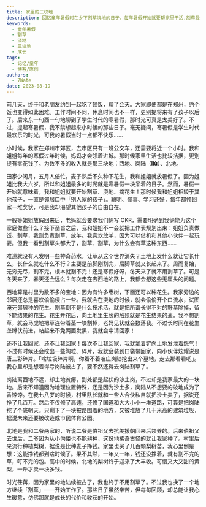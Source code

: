 ```yaml
---
title: 家里的三块地
description: 回忆童年暑假时在乡下割草浇地的日子。每年暑假开始就要帮家里干活,割草最苦。家里的三块地,一块一块被占走和挖掉,没能挣到钱。那段日子虽然辛苦,但让我懂得生活不是轻松的,是成长的开始。
keywords:
  - 童年暑假
  - 割草
  - 浇地
  - 三块地
  - 成长
tags:
  - 记忆/童年
  - 博客/原创
authors:
  - 7Wate
date: 2023-08-19
---
```


前几天，终于和老朋友约到一起吃了顿饭，聊了会天。大家即便都是在郑州，约个饭也变得如此困难。工作时间不同，休息时间也不一样，更别提将来有了孩子以后了。后来东一句西一句地聊到了学生时代的寒暑假，那时光可真是太美好了。不过，提起寒暑假，我不禁想起来小时候的那些日子。毫无疑问，寒暑假是学生时代最欢乐的时光，可我的暑假当时一点都不快乐……

小时候，我家在郑州市郊区，去市区只有一班公交车，还需要将近一个小时。我和姐姐每年的寒假过年时候，妈妈才会领着进城。那时候家里生活也比较拮据，更别提有零花钱了。为数不多的收入就是那三块地：西地、岗陆（**liù**）、北地。

田家少闲月，五月人倍忙。麦子熟后不久种下花生，我和姐姐就放暑假了。因为姐姐比我大六岁，所以和姐姐最多的时光就是寒暑假一块呆着的日子。然而，暑假一开始就意味着，我和姐姐就要开始割草、浇地、摘花生！那时候我和姐姐相较于其他孩子，一直是邻居口中「别人家的孩子」。聪明、懂事、学习还好，每年都领回家一堆奖状，可是我却渴望其他孩子的自由自在。

一般等姐姐放假回来后，老妈就会要求我们俩写 OKR，需要明确到我俩能为这个家庭做些什么？接下圣旨之后，我和姐姐不一会就把工作表规划出来：姐姐负责做饭、割草，我则负责割草、放羊。我喜欢放羊，因为可以借机和其他小伙伴一起玩耍。但我一看到割草头都大了，割草、割草，为什么会有草这种东西……

难道就没有人发明一些神奇药水，让草从这个世界消失？土地上发什么就让它长什么，长什么就吃什么不行？主要是前脚刚割完，后脚草就又长起来了。周而复始，无穷无尽，割不完，根本就割不完！还是寒假好呀，冬天来了就不用割草了。可是冬天来了，春天还会远么？每次走在去西地的路上，我都会想这些无厘头的问题。

西地算是村里为数不多的宝地：因为有许多枣树，下面还可以种花生。我家旁边的邻居还总是喜欢偷偷侵占一些。我就会在浇地的时候，就会偷偷开个口流水，试图淹死邻居种的花生。割草倒不是什么技术活，就是把所谓长得不对的野草除掉，留下能结果的花生。花生开花后，向土地里生长的触须就是花生结果的茎。我不想割草，就会马虎地把草连带着茎一块割掉，老妈见状就会数落我。不过长时间在花生垄蹲伏前进，站起来不免两面发黑，我就会申请回家！

还不让我回家，还不让我回家！每次不让我回家，我就拿着铲向土地发泄着怨气！不过有时候还会挖出一些陶粒、碎片，我就会装到口袋带回家，向小伙伴炫耀说是唐三彩碎片。「啥垃圾碎片啊，你着不着咱庄岗陆挖出来个墓地，走去那看看吧」。我心里却是想着得亏岗陆被占了，要不然还得去岗陆割草了。

岗陆离西地不远，却土地贫瘠，到处都是起伏的沙土岗，不过却是我家最大的一块地。后来不知道因为地理位置特殊，还是因为沙土多，岗陆从不想要的破地成为了香饽饽。在我七八岁的时候，村里队长就和一些人合伙私自就把沙土卖了，据说还挣了几百万。然后不仅修了高速，还修了国道和大大小小一堆道路，可算是把岗陆挖了个底朝天。只剩下了一块被路围着的地方，又被堆放了几十米高的建筑垃圾，据说未来还要被改造成市民体育公园。

北地是我和二爷两家的，听说二爷是伯祖父去抗美援朝回来后领养的。后来伯祖父去世后，二爷因为从小佝偻也不能耕种，这份地稀奇古怪的就让我家种了。村里后来流行种植梨树，据说是比种麦子挣钱。家里也买了几百颗梨树苗，我心里倒是想：这能挣钱都到啥时候了。果不其然，一年又一年，钱还没挣着，就有割不完的草，叮不完的包。高中的时候，北地的梨树终于迎来了大丰收。可惜又大又甜的黄梨，一斤才卖一块多钱。

时光荏苒，因为家里的地陆续被占了，我也终于不用割草了。不过我也换了一个地方继续「割草」——开始工作了。那些日子虽然辛苦，但每每回顾，却总能让我心生暖意，仿佛那就是成长的代价和收获的开始。
